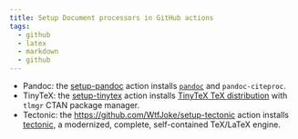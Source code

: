```yaml
---
title: Setup Document processors in GitHub actions
tags:
  - github
  - latex
  - markdown
  - github
---
```


- Pandoc: the [setup-pandoc](https://github.com/r-lib/actions/tree/v2-branch/setup-pandoc) action installs [`pandoc`](https://pandoc.org/) and `pandoc-citeproc`.
- TinyTeX: the [setup-tinytex](https://github.com/r-lib/actions/tree/v2/setup-tinytex) action installs [TinyTeX TeX distribution](https://yihui.org/tinytex/) with `tlmgr` CTAN package manager.
- Tectonic: the <https://github.com/WtfJoke/setup-tectonic> action installs [tectonic](https://tectonic-typesetting.github.io/en-US/), a modernized, complete, self-contained TeX/LaTeX engine.
